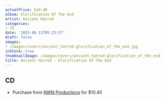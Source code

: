 ```yaml
---
actualPrice: $10.40
album: Glorification Of The End
artist: Ancient Hatred
categories:
- CD
date: '2025-08-11T05:23:57'
draft: false
images:
- /images/covers/ancient_hatred-glorification_of_the_end.jpg
inStock: true
thumbnailImage: /images/covers/ancient_hatred-glorification_of_the_end-thumb.jpg
title: Ancient Hatred - Glorification Of The End
---
```


## CD
* Purchase from [NWN Productions](http://shop.nwnprod.com/index.php?route=product/product&path=93&product_id=61501&sort=pd.name&order=ASC) for $10.40
